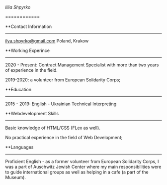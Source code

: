_Illia Shpyrko_

============


**Contact Information

-------------------         --------------


ilya.shpyrko@gmail.com      Poland, Krakow


**Working Experince

---------------------------------------------------------------------------------------------------


2020 - Present: Contract Management Specialist with more than two years of experience in the field.

2019-2020: a volunteer from European Solidarity Corps;



**Education

-------------------------------------------------------


2015 - 2019: English - Ukrainian Technical Interpreting 


**Webdevelopment Skills

-------------------------------------------------------


Basic knowledge of HTML/CSS (FLex as well).

No practical experience in the field of Web Development;


**Languages 

----------------------------------------------------------------------------------------------------------------------------------------------------------------------------------------------------------------------------------------


Proficient English - as a former volunteer from European Solidarity Corps, I was a part of Auschwitz Jewish Center where my main responsibilities were to guide international groups as well as helping in a cafe (a part of the Museum).
